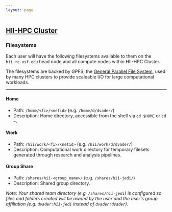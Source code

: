 ```yaml
---
layout: page
---
```


## [HII-HPC Cluster](../hii-hpc.html)

### Filesystems

Each user will have the following filesystems available to them
on the `hii.rc.usf.edu` head node and all compute nodes within
HII-HPC Cluster.

The filesystems are backed by GPFS, the
[General Parallel File System](https://en.wikipedia.org/wiki/IBM_General_Parallel_File_System), used by many HPC clusters to provide scaleable
I/O for large computational workloads.

---

#### Home

- Path: `/home/<fi>/<netid>` (e.g. `/home/d/dvader/`)
- Description: Home directory, accessible from the shell via `cd $HOME`
  or `cd ~`.

#### Work

- Path: `/hii/work/<fi>/<netid>` (e.g. `/hii/work/d/dvader/`)
- Description: Computational work directory for temporary filesets generated through research and analysis pipelines.

#### Group Share

- Path: `/shares/hii-<group_name>/` (e.g. `/shares/hii-jedi/`)
- Description: Shared group directory.

*Note: Your shared team directory (e.g. `/shares/hii-jedi`)
  is configured so files and folders created will be owned by the user and the user's group affiliation
  (e.g. `dvader:hii-jedi` instead of `dvader:dvader`).*
